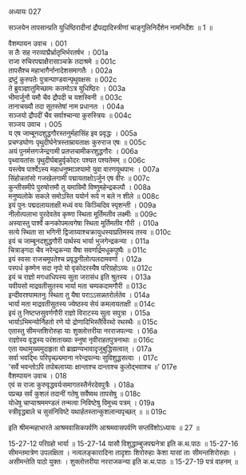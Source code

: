 अध्यायः 027

सञ्जयेन तापसान्प्रति युधिष्ठिरादीनां द्रौपद्यादिस्त्रीणां चाङ्गुलिनिर्देशेन नामनिर्देशः ॥ 1 ॥

वैशम्पायन उवाच ।	001  
स तैः सह नरव्याघ्रैर्भ्रातृभिर्भरतर्षभ ।	001a  
राजा रुचिरपद्माक्षैरासाञ्चक्रे तदाश्रमे ॥	001c  
तापसैश्च महाभागैर्नानादेशसमागतैः ।	002a  
द्रष्टुं कुरुपतेः पुत्रान्पाण्डवान्पृथुवक्षसः ॥	002c  
ते ब्रुवञ्ज्ञातुमिच्छामः कतमोऽत्र युधिष्ठिरः ।	003a  
भीमार्जुनौ यमौ चैव द्रौपदी च यशस्विनी ॥	003c  
तानाचख्यौ तदा सूतस्तेषां नाम प्रधानतः ।	004a  
सञ्जयो द्रौपदीं चैव सर्वाश्चान्या कुरुस्त्रियः ॥	004c  
सञ्जय उवाच ।	005  
य एष जाम्बूनदशुद्धगौरस्तनुर्महासिंह इव प्रवृद्धः ।	005a  
प्रचण्डघोणः पृथुदीर्घनेत्रस्ताम्रायताक्षः कुरुराज एषः ॥	005c  
अयं पुनर्मत्तगजेन्द्रगामी प्रतप्तचामीकरशुद्धगौरः ।	006a  
पृथ्वायतांसः पृथुदीर्घबाहुर्वृकोदरः पश्यत पश्यतेमम् ॥	006c  
यस्त्वेष पार्श्वेऽस्य महाधनुष्माञ्श्यामो युवा वारणयूथपाभः ।	007a  
सिंहोन्नतांसो गजखेलगामी पद्मायताक्षोऽर्जुन एष वीरः ॥	007c  
कुन्तीसमीपे पुरुषोत्तमौ तु यमाविमौ विष्णुमहेन्द्रकल्पौ ।	008a  
मनुष्यलोके सकले समोऽस्ति ययोर्न रूपे न बले न शीले ॥	008c  
इयं पुनः पद्मदलायताक्षी मध्यं वयः किञ्चिदिव स्पृशन्ती ।	009a  
नीलोत्पलाभा पुरदेवतेव कृष्णा स्थिता मूर्तिमतीव लक्ष्मीः ॥	009c  
अस्यास्तु पार्श्वे कनकोपमत्वगेषा स्थिता मूर्तिमतीव गौरी ।	010a  
सत्ये स्थिता सा भगिनी द्विजाग्र्याश्चक्रायुधस्याप्रतिमस्य तस्य ॥	010c  
इयं च जाम्बूनदशुद्धगौरी पार्थस्य भार्या भुजगेन्द्रकन्या ।	011a  
चित्राङ्गदा चैव नरेन्द्रकन्या यैषा सवर्णार्द्रमधूकपुष्पैः ॥	011c  
इयं स्वसा राजचमूपतेश्च प्रवृद्धनीलोत्पलदामवर्णा ।	012a  
पस्पर्ध कृष्णेन सदा नृपो यो वृकोदरस्यैष परिग्रहोऽग्र्यः ॥	012c  
इयं च राज्ञो मगधाधिपस्य सुता जरासंध इति श्रुतस्य ।	013a  
यवीयसो माद्रवतीसुतस्य भार्या मता चम्पकदामगौरी ॥	013c  
इन्दीवरश्यामतनुः स्थिता तु यैषा पराऽऽसन्नतरोर्लतेव ।	014a  
भार्या मता माद्रवतीसुतस्य ज्येष्ठस्य सेयं कमलायताक्षी ॥	014c  
इयं तु निष्टप्तसुवर्णगौरी राज्ञो विराटस्य सुता सपुत्रा ।	015a  
भार्याऽभिमन्योर्निहतो रणे यो द्रोणादिभिस्तैर्विरथो रथस्थैः ॥	015c  
एतास्तु सीमन्तशिरोरुहा याः शुक्लोत्तरीया नरराजपत्न्यः ।	016a  
राज्ञोस्य वृद्धस्य परंशताख्याः स्नुषा नृवीराहतपुत्रनाथाः ॥	016c  
एता यथामुख्यमुदाहृता वो ब्राह्मण्यभावादृजुबुद्धिसत्वात् ।	017a  
सर्वा भवद्भिः परिपृच्छ्यमाना नरेन्द्रपत्न्यः सुविशुद्धसत्वाः ।	017c  
\'सर्वे भवन्तोऽपि तपोबलाग्र्याः क्षान्ताश्च दान्ताश्च कुलोद्भवाश्च ॥\'	017e  
वैशम्पायन उवाच ।	018   
एवं स राजा कुरुवृद्धवर्यःसमागतस्तैर्नरदेवपुत्रैः ।	018a  
पप्रच्छ सर्वं कुशलं तदानीं गतेषु सर्वेष्वथ तापसेषु ॥	018c  
योधेषु चाप्याश्रममण्डलं तन्मत्वा निविष्टेषु विमुच्य पत्रम् ।	019a  
स्त्रीवृद्धबाले च सुसंनिविष्टे यथार्हतस्तान्कुशलान्यपृच्छत् ॥ ॥	019c  

इति श्रीमन्महाभारते आश्रमवासिकपर्वणि आश्रमवासपर्वणि सप्तविंशोऽध्यायः ॥ 27 ॥

15-27-12 परिग्रहो भार्या ॥ 15-27-14 यासौ विशुद्धाम्बुजपद्मनेत्रा इति क.थ.पाठः ॥ 15-27-16 सीमन्तमात्रेण उपलक्षिता । नत्वलङ्कारादिना तादृशाः शिरोरुहाः केशा यासां ताः सीमन्तशिरोरुहाः । असीमन्तेति पाठो युक्तः । शुक्लोत्तरीया नरराजकन्या इति क.थ.पाठः ॥ 15-27-19 पत्रं वाहनम् ॥
